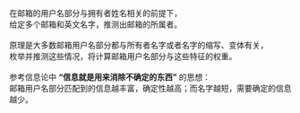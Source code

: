 在邮箱的用户名部分与拥有者姓名相关的前提下，<br>
给定多个邮箱和英文名字，推测出邮箱的所属者。<br>
<br>
原理是大多数邮箱用户名部分都与所有者名字或者名字的缩写、变体有关，<br>
枚举并推测这些情况，将计算邮箱用户名部分与这些特征的权重。<br>
<br>
参考信息论中 **“信息就是用来消除不确定的东西”** 的思想：<br>
邮箱用户名部分匹配到的信息越丰富，确定性越高；而名字越短，需要确定的信息越少。
